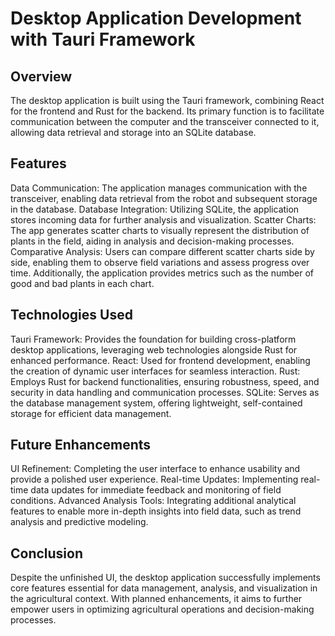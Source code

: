 
# Desktop Application Development with Tauri Framework
## Overview
The desktop application is built using the Tauri framework, combining React for the frontend and Rust for the backend. Its primary function is to facilitate communication between the computer and the transceiver connected to it, allowing data retrieval and storage into an SQLite database.

## Features
Data Communication: The application manages communication with the transceiver, enabling data retrieval from the robot and subsequent storage in the database.
Database Integration: Utilizing SQLite, the application stores incoming data for further analysis and visualization.
Scatter Charts: The app generates scatter charts to visually represent the distribution of plants in the field, aiding in analysis and decision-making processes.
Comparative Analysis: Users can compare different scatter charts side by side, enabling them to observe field variations and assess progress over time. Additionally, the application provides metrics such as the number of good and bad plants in each chart.
## Technologies Used
Tauri Framework: Provides the foundation for building cross-platform desktop applications, leveraging web technologies alongside Rust for enhanced performance.
React: Used for frontend development, enabling the creation of dynamic user interfaces for seamless interaction.
Rust: Employs Rust for backend functionalities, ensuring robustness, speed, and security in data handling and communication processes.
SQLite: Serves as the database management system, offering lightweight, self-contained storage for efficient data management.
## Future Enhancements
UI Refinement: Completing the user interface to enhance usability and provide a polished user experience.
Real-time Updates: Implementing real-time data updates for immediate feedback and monitoring of field conditions.
Advanced Analysis Tools: Integrating additional analytical features to enable more in-depth insights into field data, such as trend analysis and predictive modeling.
## Conclusion
Despite the unfinished UI, the desktop application successfully implements core features essential for data management, analysis, and visualization in the agricultural context. With planned enhancements, it aims to further empower users in optimizing agricultural operations and decision-making processes.
